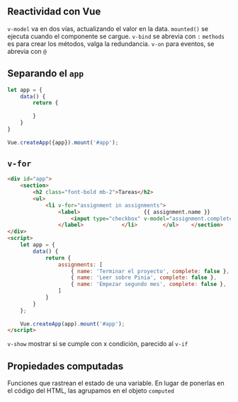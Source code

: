 
## Reactividad con Vue

`v-model`  va en dos vías, actualizando el valor en la data.
`mounted()` se ejecuta cuando el componente se cargue.
`v-bind` se abrevia con `:` 
`methods` es para crear los métodos, valga la redundancia.
`v-on` para eventos, se abrevia con `@`

## Separando el `app`

```Javascript
let app = {  
    data() {  
        return {  
             
        }  
    }  
}  
  
Vue.createApp({app}).mount('#app');
```

## `v-for`

```html
<div id="app">  
    <section>
	    <h2 class="font-bold mb-2">Tareas</h2>  
        <ul>
	        <li v-for="assignment in assignments">  
                <label>                    {{ assignment.name }}  
                    <input type="checkbox" v-model="assignment.complete">  
                </label>            </li>        </ul>    </section>  
</div>  
<script>  
    let app = {  
        data() {  
            return {  
                assignments: [  
                    { name: 'Terminar el proyecto', complete: false },  
                    { name: 'Leer sobre Pinia', complete: false },  
                    { name: 'Empezar segundo mes', complete: false },  
                ]  
            }  
        }  
    };  
  
    Vue.createApp(app).mount('#app');  
</script>
```




`v-show` mostrar si se cumple con x condición, parecido al `v-if`

## Propiedades computadas

Funciones que rastrean el estado de una variable. En lugar de ponerlas en el código del HTML, las agrupamos en el objeto `computed`

